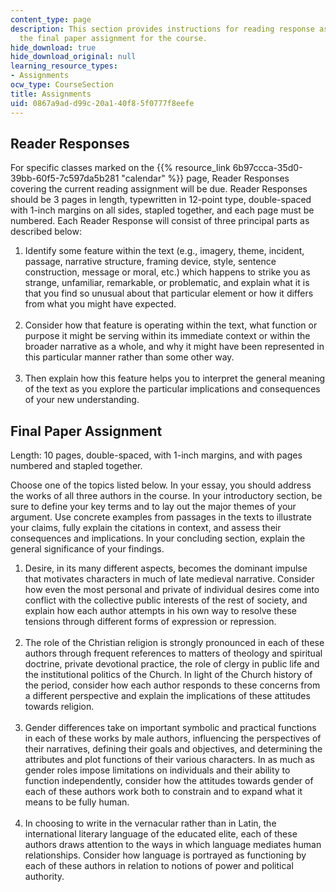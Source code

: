 ```yaml
---
content_type: page
description: This section provides instructions for reading response assignments and
  the final paper assignment for the course.
hide_download: true
hide_download_original: null
learning_resource_types:
- Assignments
ocw_type: CourseSection
title: Assignments
uid: 0867a9ad-d99c-20a1-40f8-5f0777f8eefe
---
```


Reader Responses
----------------

For specific classes marked on the {{% resource_link 6b97ccca-35d0-39bb-60f5-7c597da5b281 "calendar" %}} page, Reader Responses covering the current reading assignment will be due. Reader Responses should be 3 pages in length, typewritten in 12-point type, double-spaced with 1-inch margins on all sides, stapled together, and each page must be numbered. Each Reader Response will consist of three principal parts as described below:

1.  Identify some feature within the text (e.g., imagery, theme, incident, passage, narrative structure, framing device, style, sentence construction, message or moral, etc.) which happens to strike you as strange, unfamiliar, remarkable, or problematic, and explain what it is that you find so unusual about that particular element or how it differs from what you might have expected.  
     
2.  Consider how that feature is operating within the text, what function or purpose it might be serving within its immediate context or within the broader narrative as a whole, and why it might have been represented in this particular manner rather than some other way.  
     
3.  Then explain how this feature helps you to interpret the general meaning of the text as you explore the particular implications and consequences of your new understanding.

Final Paper Assignment 
-----------------------

Length: 10 pages, double-spaced, with 1-inch margins, and with pages numbered and stapled together.

Choose one of the topics listed below. In your essay, you should address the works of all three authors in the course. In your introductory section, be sure to define your key terms and to lay out the major themes of your argument. Use concrete examples from passages in the texts to illustrate your claims, fully explain the citations in context, and assess their consequences and implications. In your concluding section, explain the general significance of your findings.

1.  Desire, in its many different aspects, becomes the dominant impulse that motivates characters in much of late medieval narrative. Consider how even the most personal and private of individual desires come into conflict with the collective public interests of the rest of society, and explain how each author attempts in his own way to resolve these tensions through different forms of expression or repression.  
     
2.  The role of the Christian religion is strongly pronounced in each of these authors through frequent references to matters of theology and spiritual doctrine, private devotional practice, the role of clergy in public life and the institutional politics of the Church. In light of the Church history of the period, consider how each author responds to these concerns from a different perspective and explain the implications of these attitudes towards religion.  
     
3.  Gender differences take on important symbolic and practical functions in each of these works by male authors, influencing the perspectives of their narratives, defining their goals and objectives, and determining the attributes and plot functions of their various characters. In as much as gender roles impose limitations on individuals and their ability to function independently, consider how the attitudes towards gender of each of these authors work both to constrain and to expand what it means to be fully human.  
     
4.  In choosing to write in the vernacular rather than in Latin, the international literary language of the educated elite, each of these authors draws attention to the ways in which language mediates human relationships. Consider how language is portrayed as functioning by each of these authors in relation to notions of power and political authority.